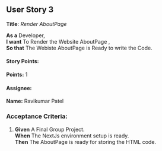 ## User Story 3

**Title**: *Render AboutPage*

**As a** Developer,  
**I want** To Render the Website AboutPage ,  
**So that** The Webiste AboutPage is Ready to write the Code.

#### Story Points:
**Points:** 1

#### Assignee: 

**Name:** Ravikumar Patel

### Acceptance Criteria:

1. **Given** A Final Group Project.  
   **When** The NextJs environment setup is ready.  
   **Then** The AboutPage is ready for storing the HTML code.


